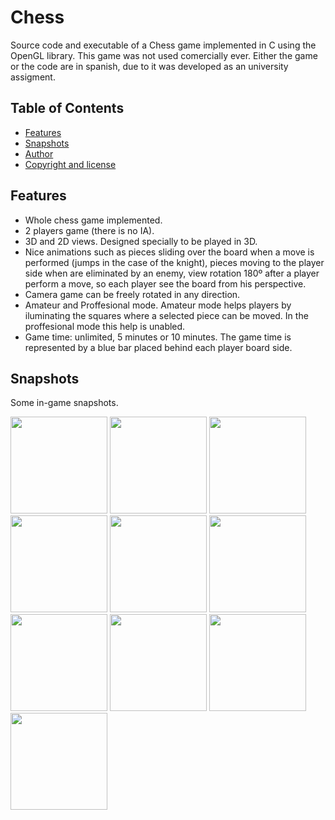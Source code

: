 # **Chess**

Source code and executable of a Chess game implemented in C using the OpenGL library. This game was not used comercially ever. Either the game or the code are in spanish, due to it was developed as an university assigment. 

## Table of Contents

- [Features](#Features)
- [Snapshots](#Snapshots)
- [Author](#Author)
- [Copyright and license](#copyright-and-license)

## Features

- Whole chess game implemented.
- 2 players game (there is no IA).
- 3D and 2D views. Designed specially to be played in 3D.
- Nice animations such as pieces sliding over the board when a move is performed (jumps in the case of the knight), pieces moving to the player side when are eliminated by an enemy, view rotation 180º after a player perform a move, so each player see the board from his perspective.
- Camera game can be freely rotated in any direction.
- Amateur and Proffesional mode. Amateur mode helps players by iluminating the squares where a selected piece can be moved. In the proffesional mode this help is unabled.
- Game time: unlimited, 5 minutes or 10 minutes. The game time is represented by a blue bar placed behind each player board side.

## Snapshots

Some in-game snapshots.

<img src=https://raw.github.com/Rafagf/Chess/master/Snapshots/Snapshot1.png height=155/>
<img src=https://raw.github.com/Rafagf/Chess/master/Snapshots/Snapshot2.png height=155/>
<img src=https://raw.github.com/Rafagf/Chess/master/Snapshots/Snapshot3.png height=155/>
<img src=https://raw.github.com/Rafagf/Chess/master/Snapshots/Snapshot5.png height=155/>
<img src=https://raw.github.com/Rafagf/Chess/master/Snapshots/Snapshot6.png height=155/>
<img src=https://raw.github.com/Rafagf/Chess/master/Snapshots/Snapshot7.png height=155/>
<img src=https://raw.github.com/Rafagf/Chess/master/Snapshots/Snapshot4.png height=155/>
<img src=https://raw.github.com/Rafagf/Chess/master/Snapshots/Snapshot8.png height=155/>
<img src=https://raw.github.com/Rafagf/Chess/master/Snapshots/Snapshot9.png height=155/>
<img src=https://raw.github.com/Rafagf/Chess/master/Snapshots/Snapshot10.png height=155/>

